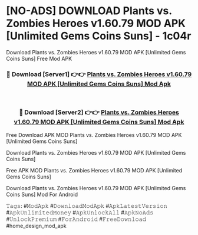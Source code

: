 # [NO-ADS] DOWNLOAD Plants vs. Zombies Heroes v1.60.79 MOD APK [Unlimited Gems Coins Suns] - 1c04r
Download Plants vs. Zombies Heroes v1.60.79 MOD APK [Unlimited Gems Coins Suns] Free Mod APK

<div align="center">
<h3>🔴 Download [Server1] 👉👉 <a href="https://apk-comot.site?title=Plants_vs._Zombies_Heroes_v1.60.79_MOD_APK_[Unlimited_Gems_Coins_Suns]">Plants vs. Zombies Heroes v1.60.79 MOD APK [Unlimited Gems Coins Suns] Mod Apk</a></h3><br>

<h3>🔴 Download [Server2] 👉👉 <a href="https://apk-comot.site?title=Plants_vs._Zombies_Heroes_v1.60.79_MOD_APK_[Unlimited_Gems_Coins_Suns]">Plants vs. Zombies Heroes v1.60.79 MOD APK [Unlimited Gems Coins Suns] Mod Apk</a></h3>
</div>


Free Download APK MOD Plants vs. Zombies Heroes v1.60.79 MOD APK [Unlimited Gems Coins Suns]

Download Plants vs. Zombies Heroes v1.60.79 MOD APK [Unlimited Gems Coins Suns] 

Free APK MOD Plants vs. Zombies Heroes v1.60.79 MOD APK [Unlimited Gems Coins Suns] 

Download Plants vs. Zombies Heroes v1.60.79 MOD APK [Unlimited Gems Coins Suns] Mod For Android

𝚃𝚊𝚐𝚜: #𝙼𝚘𝚍𝙰𝚙𝚔 #𝙳𝚘𝚠𝚗𝚕𝚘𝚊𝚍𝙼𝚘𝚍𝙰𝚙𝚔 #𝙰𝚙𝚔𝙻𝚊𝚝𝚎𝚜𝚝𝚅𝚎𝚛𝚜𝚒𝚘𝚗 #𝙰𝚙𝚔𝚄𝚗𝚕𝚒𝚖𝚒𝚝𝚎𝚍𝙼𝚘𝚗𝚎𝚢 #𝙰𝚙𝚔𝚄𝚗𝚕𝚘𝚌𝚔𝙰𝚕𝚕 #𝙰𝚙𝚔𝙽𝚘𝙰𝚍𝚜 #𝚄𝚗𝚕𝚘𝚌𝚔𝙿𝚛𝚎𝚖𝚒𝚞𝚖 #𝙵𝚘𝚛𝙰𝚗𝚍𝚛𝚘𝚒𝚍 #𝙵𝚛𝚎𝚎𝙳𝚘𝚠𝚗𝚕𝚘𝚊𝚍 #home_design_mod_apk